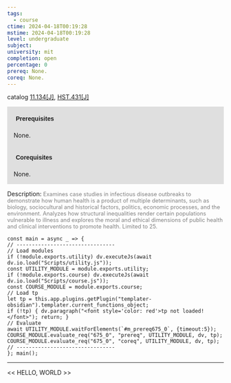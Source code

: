 ```yaml
---
tags:
  - course
ctime: 2024-04-18T00:19:28
mstime: 2024-04-18T00:19:28
level: undergraduate
subject: 
university: mit
completion: open
percentage: 0
prereq: None.
coreq: None.
---
```


catalog [11.134[J]](http://student.mit.edu/catalog/m11a.html#11.134), [HST.431[J]](http://student.mit.edu/catalog/mHSTa.html#HST.431)

<span style="display: block; padding: 15px; background-color: rgb(100, 100, 100, 0.2);"><font id="m_prereq675_0" style="display: block; font-family: Arial, sans-serif; font-weight: bold; padding: 5px">Prerequisites</font><br><span id="prereq675_0">None.</span></span>
<span style="display: block; padding: 15px; background-color: rgb(100, 100, 100, 0.2);"><font id="m_coreq675_0" style="display: block; font-family: Arial, sans-serif; font-weight: bold; padding: 5px">Corequisites</font><br><span id="coreq675_0">None.</span></span>

<font style="">Description:</font>
<font style="color: grey; font-size: 0.8rem;">Examines case studies in infectious disease outbreaks to demonstrate how human health is a product of multiple determinants, such as biology, sociocultural and historical factors, politics, economic processes, and the environment. Analyzes how structural inequalities render certain populations vulnerable to illness and explores the moral and ethical dimensions of public health and clinical interventions to promote health. Limited to 25.</font>

```dataviewjs
const main = async _ => {
// --------------------------------
// Load modules
if (!module.exports.utility) dv.executeJs(await dv.io.load("Scripts/utility.js"));
const UTILITY_MODULE = module.exports.utility;
if (!module.exports.course) dv.executeJs(await dv.io.load("Scripts/course.js"));
const COURSE_MODULE = module.exports.course;
// Load tp
let tp = this.app.plugins.getPlugin("templater-obsidian").templater.current_functions_object;
if (!tp) { dv.paragraph("<font style='color: red'>tp not loaded!</font>"); return; }
// Evaluate
await UTILITY_MODULE.waitForElements(`#m_prereq675_0`, {timeout:5});
COURSE_MODULE.evaluate_req("675_0", "prereq", UTILITY_MODULE, dv, tp);
COURSE_MODULE.evaluate_req("675_0", "coreq", UTILITY_MODULE, dv, tp);
// --------------------------------
}; main();
```

---

<< HELLO, WORLD >>
